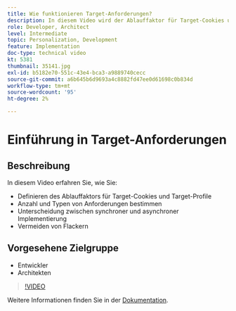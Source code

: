 ```yaml
---
title: Wie funktionieren Target-Anforderungen?
description: In diesem Video wird der Ablauffaktor für Target-Cookies und Target-Profile beschrieben. Erfahren Sie, wie Sie die Anzahl und die Typen von Target-Anforderungen ermitteln, zwischen synchroner und asynchroner Implementierung unterscheiden und das Flackern-Management erklären.
role: Developer, Architect
level: Intermediate
topic: Personalization, Development
feature: Implementation
doc-type: technical video
kt: 5381
thumbnail: 35141.jpg
exl-id: b5182e70-551c-43e4-bca3-a9889740cecc
source-git-commit: a6b645b6d9693a4c8882fd47ee0d61698c0b834d
workflow-type: tm+mt
source-wordcount: '95'
ht-degree: 2%

---
```


# Einführung in Target-Anforderungen

## Beschreibung

In diesem Video erfahren Sie, wie Sie:

* Definieren des Ablauffaktors für Target-Cookies und Target-Profile
* Anzahl und Typen von Anforderungen bestimmen
* Unterscheidung zwischen synchroner und asynchroner Implementierung
* Vermeiden von Flackern

## Vorgesehene Zielgruppe

* Entwickler
* Architekten

>[!VIDEO](https://video.tv.adobe.com/v/35141/?quality=12)

Weitere Informationen finden Sie in der [Dokumentation](https://experienceleague.adobe.com/docs/target/using/implement-target/implementing-target.html?lang=en).
